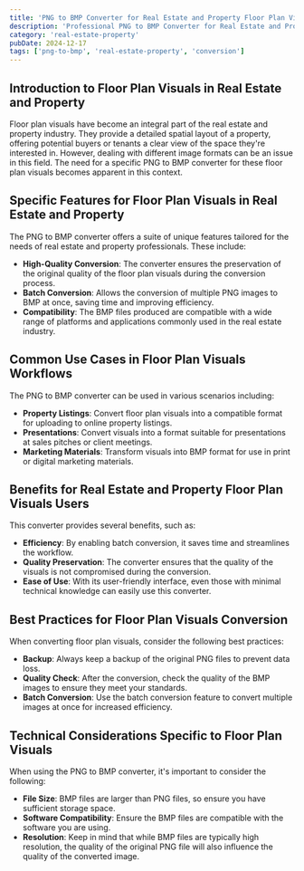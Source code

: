 ```yaml
---
title: 'PNG to BMP Converter for Real Estate and Property Floor Plan Visuals'
description: 'Professional PNG to BMP Converter for Real Estate and Property Floor Plan Visuals. Optimized for Real Estate and Property floor plan visuals workflows.'
category: 'real-estate-property'
pubDate: 2024-12-17
tags: ['png-to-bmp', 'real-estate-property', 'conversion']
---
```


## Introduction to Floor Plan Visuals in Real Estate and Property
Floor plan visuals have become an integral part of the real estate and property industry. They provide a detailed spatial layout of a property, offering potential buyers or tenants a clear view of the space they're interested in. However, dealing with different image formats can be an issue in this field. The need for a specific PNG to BMP converter for these floor plan visuals becomes apparent in this context.

## Specific Features for Floor Plan Visuals in Real Estate and Property
The PNG to BMP converter offers a suite of unique features tailored for the needs of real estate and property professionals. These include:

- **High-Quality Conversion**: The converter ensures the preservation of the original quality of the floor plan visuals during the conversion process.
- **Batch Conversion**: Allows the conversion of multiple PNG images to BMP at once, saving time and improving efficiency.
- **Compatibility**: The BMP files produced are compatible with a wide range of platforms and applications commonly used in the real estate industry.

## Common Use Cases in Floor Plan Visuals Workflows
The PNG to BMP converter can be used in various scenarios including:

- **Property Listings**: Convert floor plan visuals into a compatible format for uploading to online property listings.
- **Presentations**: Convert visuals into a format suitable for presentations at sales pitches or client meetings.
- **Marketing Materials**: Transform visuals into BMP format for use in print or digital marketing materials.

## Benefits for Real Estate and Property Floor Plan Visuals Users
This converter provides several benefits, such as:

- **Efficiency**: By enabling batch conversion, it saves time and streamlines the workflow.
- **Quality Preservation**: The converter ensures that the quality of the visuals is not compromised during the conversion.
- **Ease of Use**: With its user-friendly interface, even those with minimal technical knowledge can easily use this converter.

## Best Practices for Floor Plan Visuals Conversion
When converting floor plan visuals, consider the following best practices:

- **Backup**: Always keep a backup of the original PNG files to prevent data loss.
- **Quality Check**: After the conversion, check the quality of the BMP images to ensure they meet your standards.
- **Batch Conversion**: Use the batch conversion feature to convert multiple images at once for increased efficiency.

## Technical Considerations Specific to Floor Plan Visuals
When using the PNG to BMP converter, it's important to consider the following:

- **File Size**: BMP files are larger than PNG files, so ensure you have sufficient storage space.
- **Software Compatibility**: Ensure the BMP files are compatible with the software you are using.
- **Resolution**: Keep in mind that while BMP files are typically high resolution, the quality of the original PNG file will also influence the quality of the converted image.
